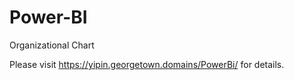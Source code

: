 # Power-BI
Organizational Chart

Please visit https://yipin.georgetown.domains/PowerBi/ for details.
